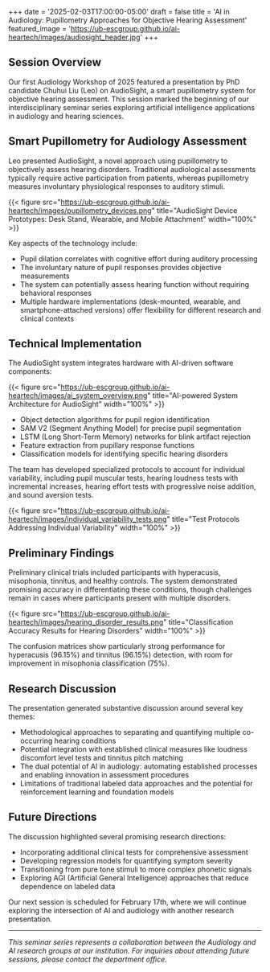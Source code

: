 +++
date = '2025-02-03T17:00:00-05:00'
draft = false
title = 'AI in Audiology: Pupillometry Approaches for Objective Hearing Assessment'
featured_image = 'https://ub-escgroup.github.io/ai-heartech/images/audiosight_header.jpg'
+++

## Session Overview

Our first Audiology Workshop of 2025 featured a presentation by PhD candidate Chuhui Liu (Leo) on AudioSight, a smart pupillometry system for objective hearing assessment. This session marked the beginning of our interdisciplinary seminar series exploring artificial intelligence applications in audiology and hearing sciences.

## Smart Pupillometry for Audiology Assessment

Leo presented AudioSight, a novel approach using pupillometry to objectively assess hearing disorders. Traditional audiological assessments typically require active participation from patients, whereas pupillometry measures involuntary physiological responses to auditory stimuli.

{{< figure src="https://ub-escgroup.github.io/ai-heartech/images/pupillometry_devices.png" title="AudioSight Device Prototypes: Desk Stand, Wearable, and Mobile Attachment" width="100%" >}}



Key aspects of the technology include:

- Pupil dilation correlates with cognitive effort during auditory processing
- The involuntary nature of pupil responses provides objective measurements
- The system can potentially assess hearing function without requiring behavioral responses
- Multiple hardware implementations (desk-mounted, wearable, and smartphone-attached versions) offer flexibility for different research and clinical contexts

## Technical Implementation

The AudioSight system integrates hardware with AI-driven software components:

{{< figure src="https://ub-escgroup.github.io/ai-heartech/images/ai_system_overview.png" title="AI-powered System Architecture for AudioSight" width="100%" >}}

- Object detection algorithms for pupil region identification
- SAM V2 (Segment Anything Model) for precise pupil segmentation
- LSTM (Long Short-Term Memory) networks for blink artifact rejection
- Feature extraction from pupillary response functions
- Classification models for identifying specific hearing disorders

The team has developed specialized protocols to account for individual variability, including pupil muscular tests, hearing loudness tests with incremental increases, hearing effort tests with progressive noise addition, and sound aversion tests.

{{< figure src="https://ub-escgroup.github.io/ai-heartech/images/individual_variability_tests.png" title="Test Protocols Addressing Individual Variability" width="100%" >}}

## Preliminary Findings

Preliminary clinical trials included participants with hyperacusis, misophonia, tinnitus, and healthy controls. The system demonstrated promising accuracy in differentiating these conditions, though challenges remain in cases where participants present with multiple disorders.

{{< figure src="https://ub-escgroup.github.io/ai-heartech/images/hearing_disorder_results.png" title="Classification Accuracy Results for Hearing Disorders" width="100%" >}}

The confusion matrices show particularly strong performance for hyperacusis (96.15%) and tinnitus (96.15%) detection, with room for improvement in misophonia classification (75%).

## Research Discussion

The presentation generated substantive discussion around several key themes:

- Methodological approaches to separating and quantifying multiple co-occurring hearing conditions
- Potential integration with established clinical measures like loudness discomfort level tests and tinnitus pitch matching
- The dual potential of AI in audiology: automating established processes and enabling innovation in assessment procedures
- Limitations of traditional labeled data approaches and the potential for reinforcement learning and foundation models

## Future Directions

The discussion highlighted several promising research directions:

- Incorporating additional clinical tests for comprehensive assessment
- Developing regression models for quantifying symptom severity
- Transitioning from pure tone stimuli to more complex phonetic signals
- Exploring AGI (Artificial General Intelligence) approaches that reduce dependence on labeled data

<!-- {{< figure src="https://ub-escgroup.github.io/ai-heartech/images/ai_audiology_future.png" title="Future Research Directions in AI and Audiology" width="80%" >}} -->

Our next session is scheduled for February 17th, where we will continue exploring the intersection of AI and audiology with another research presentation.

---

*This seminar series represents a collaboration between the Audiology and AI research groups at our institution. For inquiries about attending future sessions, please contact the department office.*